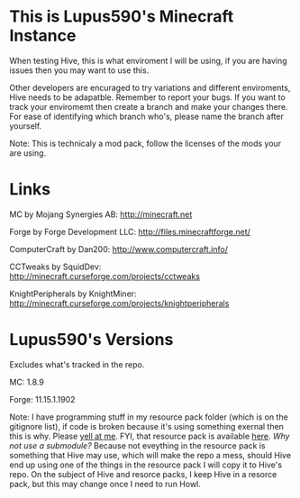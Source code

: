 # This is Lupus590's Minecraft Instance
When testing Hive, this is what enviroment I will be using, if you are having issues then you may want to use this.

Other developers are encuraged to try variations and different enviroments, Hive needs to be adapatble. Remember to report your bugs.
If you want to track your enviromemt then create a branch and make your changes there. For ease of identifying which branch who's, please name the branch after yourself.

Note: This is technicaly a mod pack, follow the licenses of the mods your are using.

# Links
MC by Mojang Synergies AB: http://minecraft.net

Forge by Forge Development LLC: http://files.minecraftforge.net/

ComputerCraft by Dan200: http://www.computercraft.info/

CCTweaks by SquidDev: http://minecraft.curseforge.com/projects/cctweaks

KnightPeripherals by KnightMiner: http://minecraft.curseforge.com/projects/knightperipherals

# Lupus590's Versions
Excludes what's tracked in the repo.

MC: 1.8.9

Forge: 11.15.1.1902

Note: I have programming stuff in my resource pack folder (which is on the gitignore list), if code is broken because it's using something exernal then this is why. Please [yell at me](https://github.com/CC-Hive/DevEnviroment/issues/new). FYI, that resource pack is available [here](https://github.com/lupus590/CC-My-Code-Pack). _Why not use a submodule?_ Because not eveything in the resource pack is something that Hive may use, which will make the repo a mess, should Hive end up using one of the things in the resource pack I will copy it to Hive's repo. On the subject of Hive and resorce packs, I keep Hive in a resorce pack, but this may change once I need to run Howl.
